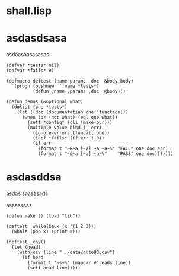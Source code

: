 

# shall.lisp


# asdasdsasa

asdaasaasasasas 


    (defvar *tests* nil)
    (defvar *fails* 0)
    
    (defmacro deftest (name params  doc  &body body)
      `(progn (pushnew  ',name *tests*) 
              (defun ,name ,params ,doc ,@body)))
    
    (defun demos (&optional what)
      (dolist (one *tests*)
        (let ((doc (documentation one 'function)))
          (when (or (not what) (eql one what))
            (setf *config* (cli (make-our)))
            (multiple-value-bind (_ err)
              (ignore-errors (funcall one))
              (incf *fails* (if err 1 0))
              (if err
                (format t "~&~a [~a] ~a ~a~%" "FAIL" one doc err)
                (format t "~&~a [~a] ~a~%"    "PASS" one doc)))))))  

# asdasddsa

asdas
saasasads

asaassaas 
    
    (defun make () (load "lib"))
    
    (deftest _while(&aux (x '(1 2 3)))
      (whale (pop x) (print a)))
    
    (deftest _csv() 
      (let (head)
        (with-csv (line "../data/auto93.csv") 
          (if head
            (format t "~s~%" (mapcar #'reads line))
            (setf head line)))))
    

